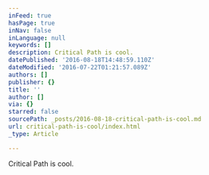 ```yaml
---
inFeed: true
hasPage: true
inNav: false
inLanguage: null
keywords: []
description: Critical Path is cool.
datePublished: '2016-08-18T14:48:59.110Z'
dateModified: '2016-07-22T01:21:57.089Z'
authors: []
publisher: {}
title: ''
author: []
via: {}
starred: false
sourcePath: _posts/2016-08-18-critical-path-is-cool.md
url: critical-path-is-cool/index.html
_type: Article

---
```

Critical Path is cool.